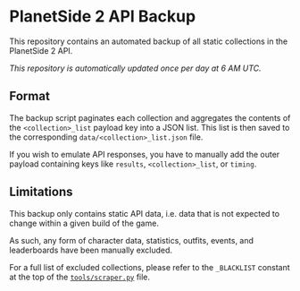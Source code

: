 # PlanetSide 2 API Backup

This repository contains an automated backup of all static collections in the PlanetSide 2 API.

*This repository is automatically updated once per day at 6 AM UTC.*

## Format

The backup script paginates each collection and aggregates the contents of the `<collection>_list` payload key into a JSON list.
This list is then saved to the corresponding `data/<collection>_list.json` file.

If you wish to emulate API responses, you have to manually add the outer payload containing keys like `results`, `<collection>_list`, or `timing`.

## Limitations

This backup only contains static API data, i.e. data that is not expected to change within a given build of the game.

As such, any form of character data, statistics, outfits, events, and leaderboards have been manually excluded.

For a full list of excluded collections, please refer to the `_BLACKLIST` constant at the top of the [`tools/scraper.py`](https://github.com/leonhard-s/ps2-api-backup/blob/main/tools/scraper.py) file.
